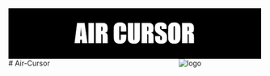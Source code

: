 <img src = "/AIR_CURSOR.png" alt="aircursor" align="center"/>
<img src = "https://mpng.vectorpng.com/20190520/ff/kisspng-computer-mouse-cursor-vector-graphics-pointer-comp-mio-ebook-imprenditore-italiano-5ce2f82fdaf002.3850398615583785438968.jpg" align ="right" alt ="logo"/ height="100" width="167">
# Air-Cursor
